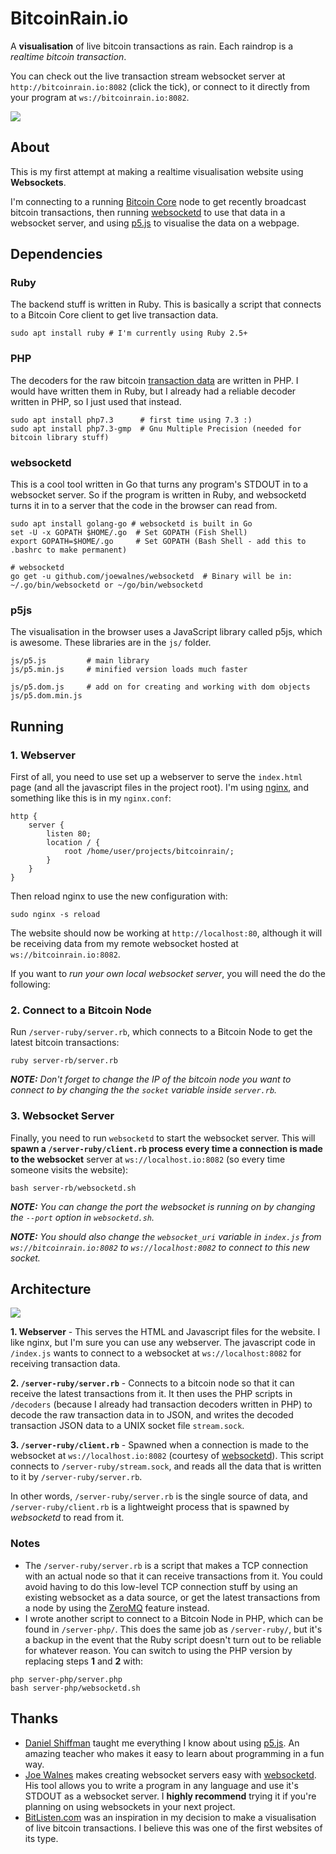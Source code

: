 # BitcoinRain.io

A **visualisation** of live bitcoin transactions as rain. Each raindrop is a _realtime bitcoin transaction_.

You can check out the live transaction stream websocket server at `http://bitcoinrain.io:8082` (click the tick), or connect to it directly from your program at `ws://bitcoinrain.io:8082`.

[![](docs/screenshot.png)](http://bitcoinrain.io)

## About

This is my first attempt at making a realtime visualisation website using **Websockets**.

I'm connecting to a running [Bitcoin Core](https://bitcoin.org/en/bitcoin-core/) node to get recently broadcast bitcoin transactions, then running [websocketd](https://github.com/joewalnes/websocketd) to use that data in a websocket server, and using [p5.js](https://p5js.org/) to visualise the data on a webpage.


## Dependencies

### Ruby

The backend stuff is written in Ruby. This is basically a script that connects to a Bitcoin Core client to get live transaction data.

```
sudo apt install ruby # I'm currently using Ruby 2.5+
```

### PHP

The decoders for the raw bitcoin [transaction data](http://learnmeabitcoin.com/glossary/transaction-data) are written in PHP. I would have written them in Ruby, but I already had a reliable decoder written in PHP, so I just used that instead.

```
sudo apt install php7.3      # first time using 7.3 :)
sudo apt install php7.3-gmp  # Gnu Multiple Precision (needed for bitcoin library stuff)
```

### websocketd

This is a cool tool written in Go that turns any program's STDOUT in to a websocket server. So if the program is written in Ruby, and websocketd turns it in to a server that the code in the browser can read from.

```
sudo apt install golang-go # websocketd is built in Go
set -U -x GOPATH $HOME/.go  # Set GOPATH (Fish Shell)
export GOPATH=$HOME/.go     # Set GOPATH (Bash Shell - add this to .bashrc to make permanent)

# websocketd
go get -u github.com/joewalnes/websocketd  # Binary will be in: ~/.go/bin/websocketd or ~/go/bin/websocketd
```

### p5js

The visualisation in the browser uses a JavaScript library called p5js, which is awesome. These libraries are in the `js/` folder.

```
js/p5.js         # main library
js/p5.min.js     # minified version loads much faster

js/p5.dom.js     # add on for creating and working with dom objects
js/p5.dom.min.js
```


## Running

### 1. Webserver

First of all, you need to use set up a webserver to serve the `index.html` page (and all the javascript files in the project root). I'm using [nginx](https://nginx.org/), and something like this is in my `nginx.conf`:

```
http {
    server {
        listen 80;
        location / {
            root /home/user/projects/bitcoinrain/;
        }
    }
}
```

Then reload nginx to use the new configuration with:

```
sudo nginx -s reload
```

The website should now be working at `http://localhost:80`, although it will be receiving data from my remote websocket hosted at `ws://bitcoinrain.io:8082`.

If you want to _run your own local websocket server_, you will need the do the following:

### 2. Connect to a Bitcoin Node

Run `/server-ruby/server.rb`, which connects to a Bitcoin Node to get the latest bitcoin transactions:

```
ruby server-rb/server.rb
```

_**NOTE:** Don't forget to change the IP of the bitcoin node you want to connect to by changing the the `socket` variable inside `server.rb`._

### 3. Websocket Server

Finally, you need to run `websocketd` to start the websocket server. This will **spawn a `/server-ruby/client.rb` process every time a connection is made to the websocket** server at `ws://localhost.io:8082` (so every time someone visits the website):

```
bash server-rb/websocketd.sh
```

_**NOTE:** You can change the port the websocket is running on by changing the `--port` option in `websocketd.sh`._

_**NOTE:** You should also change the `websocket_uri` variable in `index.js` from `ws://bitcoinrain.io:8082` to `ws://localhost:8082` to connect to this new socket._

## Architecture

![](docs/architecture.png)

**1. Webserver** - This serves the HTML and Javascript files for the website. I like nginx, but I'm sure you can use any webserver. The javascript code in `/index.js` wants to connect to a websocket at `ws://localhost:8082` for receiving transaction data.

**2. `/server-ruby/server.rb`** - Connects to a bitcoin node so that it can receive the latest transactions from it. It then uses the PHP scripts in `/decoders` (because I already had transaction decoders written in PHP) to decode the raw transaction data in to JSON, and writes the decoded transaction JSON data to a UNIX socket file `stream.sock`.

**3. `/server-ruby/client.rb`** - Spawned when a connection is made to the websocket at `ws://localhost.io:8082` (courtesy of [websocketd](https://github.com/joewalnes/websocketd)). This script connects to `/server-ruby/stream.sock`, and reads all the data that is written to it by `/server-ruby/server.rb`.

In other words, `/server-ruby/server.rb` is the single source of data, and `/server-ruby/client.rb` is a lightweight process that is spawned by _websocketd_ to read from it.

### Notes

* The `/server-ruby/server.rb` is a script that makes a TCP connection with an actual node so that it can receive transactions from it. You could avoid having to do this low-level TCP connection stuff by using an existing websocket as a data source, or get the latest transactions from a node by using the [ZeroMQ](https://github.com/bitcoin/bitcoin/blob/master/doc/zmq.md) feature instead.
* I wrote another script to connect to a Bitcoin Node in PHP, which can be found in `/server-php/`. This does the same job as `/server-ruby/`, but it's a backup in the event that the Ruby script doesn't turn out to be reliable for whatever reason. You can switch to using the PHP version by replacing steps **1** and **2** with:

```
php server-php/server.php
bash server-php/websocketd.sh
```

## Thanks

* [Daniel Shiffman](https://www.youtube.com/user/shiffman) taught me everything I know about using [p5.js](https://p5js.org/). An amazing teacher who makes it easy to learn about programming in a fun way.
* [Joe Walnes](https://github.com/joewalnes) makes creating websocket servers easy with [websocketd](https://github.com/joewalnes/websocketd). His tool allows you to write a program in any language and use it's STDOUT as a websocket server. I **highly recommend** trying it if you're planning on using websockets in your next project.
* [BitListen.com](https://www.bitlisten.com/) was an inspiration in my decision to make a visualisation of live bitcoin transactions. I believe this was one of the first websites of its type.
